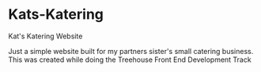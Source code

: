 # Kats-Katering
Kat's Katering Website

Just a simple website built for my partners sister's small catering business. This was created while doing the 
Treehouse Front End Development Track

